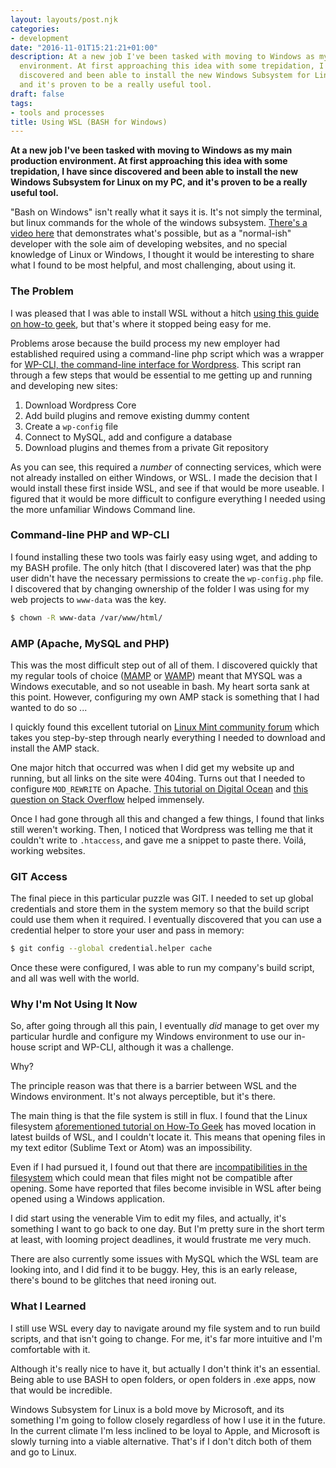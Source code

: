 ```yaml
---
layout: layouts/post.njk
categories:
- development
date: "2016-11-01T15:21:21+01:00"
description: At a new job I've been tasked with moving to Windows as my main production
  environment. At first approaching this idea with some trepidation, I have since
  discovered and been able to install the new Windows Subsystem for Linux on my PC,
  and it's proven to be a really useful tool.
draft: false
tags:
- tools and processes
title: Using WSL (BASH for Windows)
---
```


**At a new job I've been tasked with moving to Windows as my main production environment. At first approaching this idea with some trepidation, I have since discovered and been able to install the new Windows Subsystem for Linux on my PC, and it's proven to be a really useful tool.**

"Bash on Windows" isn't really what it says it is. It's not simply the terminal, but linux commands for the whole of the windows subsystem. [There's a video here](https://msdn.microsoft.com/en-us/commandline/wsl/about "About Bash on Ubuntu on Windows (Microsoft Developer Network)") that demonstrates what's possible, but as a "normal-ish" developer with the sole aim of developing websites, and no special knowledge of Linux or Windows, I thought it would be interesting to share what I found to be most helpful, and most challenging, about using it.

### The Problem

I was pleased that I was able to install WSL without a hitch [using this guide on how-to geek](https://www.howtogeek.com/249966/how-to-install-and-use-the-linux-bash-shell-on-windows-10/ "how to install and use the linux bash shell on Windows 10 from How To Geek"),  but that's where it stopped being easy for me.

Problems arose because the build process my new employer had established required using a command-line php script which was a wrapper for [WP-CLI, the command-line interface for Wordpress](https://wp-cli.org "Command line interface for Wordpress"). This script ran through a few steps that would be essential to me getting up and running and developing new sites:

1) Download Wordpress Core
2) Add build plugins and remove existing dummy content
3) Create a `wp-config` file
4) Connect to MySQL, add and configure a database
5) Download plugins and themes from a private Git repository

As you can see, this required a _number_ of connecting services, which were not already installed on either Windows, or WSL. I made the decision that I would install these first inside WSL, and see if that would be more useable. I figured that it would be more difficult to configure everything I needed using the more unfamiliar Windows Command line.

### Command-line PHP and WP-CLI

I found installing these two tools was fairly easy using wget, and adding to my BASH profile. The only hitch (that I discovered later) was that the php user didn't have the necessary permissions to create the `wp-config.php` file. I discovered that by changing ownership of the folder I was using for my web projects to `www-data` was the key.

```bash
$ chown -R www-data /var/www/html/
```

### AMP (Apache, MySQL and PHP)

This was the most difficult step out of all of them. I discovered quickly that my regular tools of choice ([MAMP](https://www.mamp.info "Mac Apache Mysql and PHP application for Windows and Mac") or [WAMP](https://www.wampserver.com/en/ "WAMP Server")) meant that MYSQL was a Windows executable, and so not useable in bash. My heart sorta sank at this point. However, configuring my own AMP stack is something that I had wanted to do so ...

I quickly found this excellent tutorial on [Linux Mint community forum](https://community.linuxmint.com/tutorial/view/486 "Linux Mint Community Forum Tutorial: Installing LAMP on Linux Mint") which takes you step-by-step through nearly everything I needed to download and install the AMP stack.

One major hitch that occurred was when I did get my website up and running, but all links on the site were 404ing. Turns out that I needed to configure `MOD_REWRITE` on Apache. [This tutorial on Digital Ocean](https://www.digitalocean.com/community/tutorials/how-to-set-up-mod_rewrite-for-apache-on-ubuntu-14-04 "Digital Ocean: How to set up Mod Rewrite for Apache") and [this question on Stack Overflow](https://stackoverflow.com/questions/23665064/project-links-do-not-work-on-wamp-server  "Project Links do not work on WAMP server") helped immensely.

Once I had gone through all this and changed a few things, I found that links still weren't working. Then, I noticed that Wordpress was telling me that it couldn't write to `.htaccess`, and gave me a snippet to paste there. Voilá, working websites.

### GIT Access

The final piece in this particular puzzle was GIT. I needed to set up global credentials and store them in the system memory so that the build script could use them when it required. I eventually discovered that you can use a credential helper to store your user and pass in memory:

```bash
$ git config --global credential.helper cache
```

Once these were configured, I was able to run my company's build script, and all was well with the world.

### Why I'm Not Using It Now

So, after going through all this pain, I eventually _did_ manage to get over my particular hurdle and configure my Windows environment to use our in-house script and WP-CLI, although it was a challenge.

Why?

The principle reason was that there is a barrier between WSL and the Windows environment. It's not always perceptible, but it's there.

The main thing is that the file system is still in flux. I found that the Linux filesystem [aforementioned tutorial on How-To Geek](https://www.howtogeek.com/249966/how-to-install-and-use-the-linux-bash-shell-on-windows-10/ "Using WSL on How To Geek") has moved location in latest builds of WSL, and I couldn't locate it. This means that opening files in my text editor (Sublime Text or Atom) was an impossibility.

Even if I had pursued it, I found out that there are [incompatibilities in the filesystem](https://blogs.msdn.microsoft.com/wsl/2016/06/15/wsl-file-system-support/ "WSL File System Support at Windows Developers") which could mean that files might not be compatible after opening. Some have reported that files become invisible in WSL after being opened using a Windows application.

I did start using the venerable Vim to edit my files, and actually, it's something I want to go back to one day. But I'm pretty sure in the short term at least, with looming project deadlines, it would frustrate me very much.

There are also currently some issues with MySQL which the WSL team are looking into, and I did find it to be buggy. Hey, this is an early release, there's bound to be glitches that need ironing out.

### What I Learned

I still use WSL every day to navigate around my file system and to run build scripts, and that isn't going to change. For me, it's far more intuitive and I'm comfortable with it.

Although it's really nice to have it, but actually I don't think it's an essential. Being able to use BASH to open folders, or open folders in .exe apps, now that would be incredible.

Windows Subsystem for Linux is a bold move by Microsoft, and its something I'm going to follow closely regardless of how I use it in the future. In the current climate I'm less inclined to be loyal to Apple, and Microsoft is slowly turning into a viable alternative. That's if I don't ditch both of them and go to Linux.
